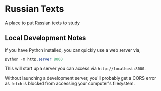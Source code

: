 Russian Texts
=============

A place to put Russian texts to study

Local Development Notes
-----------------------

If you have Python installed, you can quickly use a web server via,

```powershell
python -m http.server 8000
```

This will start up a server you can access via `http://localhost:8000`.

Without launching a development server, you'll probably get a CORS error as
`fetch` is blocked from accessing your computer's filesystem.